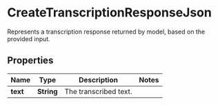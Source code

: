 

# CreateTranscriptionResponseJson

Represents a transcription response returned by model, based on the provided input.

## Properties

| Name | Type | Description | Notes |
|------------ | ------------- | ------------- | -------------|
|**text** | **String** | The transcribed text. |  |



